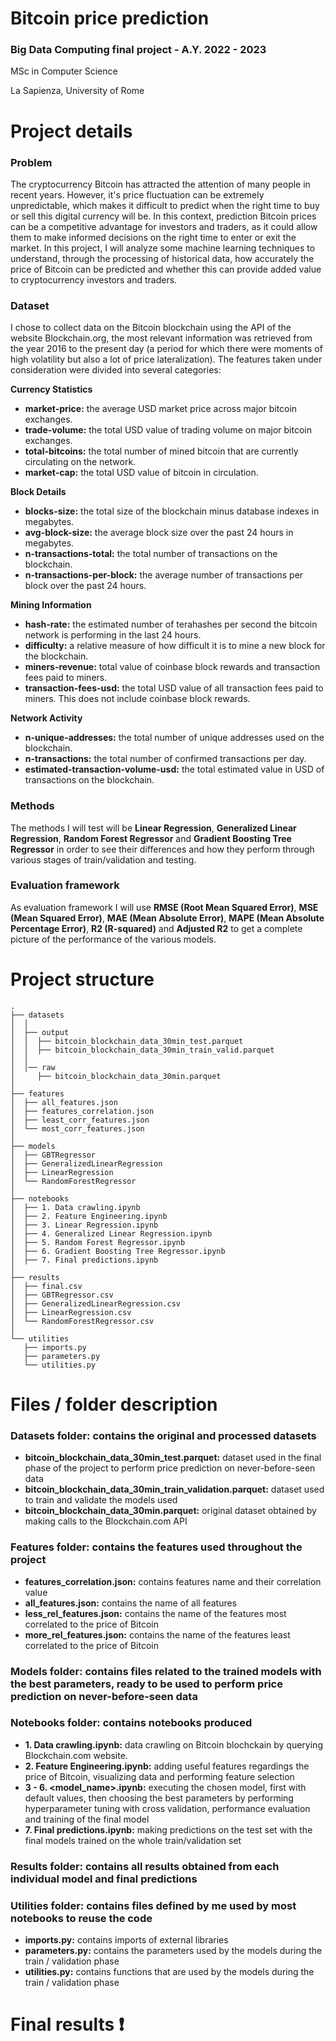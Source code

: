 # ****Bitcoin price prediction****

### **Big Data Computing final project - A.Y. 2022 - 2023**

MSc in Computer Science

La Sapienza, University of Rome

# **Project details**

### **Problem**

The cryptocurrency Bitcoin has attracted the attention of many people in recent years. However, it's price fluctuation can be extremely unpredictable, which makes it difficult to predict when the right time to buy or sell this digital currency will be. In this context, prediction Bitcoin prices can be a competitive advantage for investors and traders, as it could allow them to make informed decisions on the right time to enter or exit the market. In this project, I will analyze some machine learning techniques to understand, through the processing of historical data, how accurately the price of Bitcoin can be predicted and whether this can provide added value to cryptocurrency investors and traders.

### **Dataset**

I chose to collect data on the Bitcoin blockchain using the API of the website Blockchain.org, the most relevant information was retrieved from the year 2016 to the present day (a period for which there were moments of high volatility but also a lot of price lateralization). The features taken under consideration were divided into several categories:

**Currency Statistics**

- **market-price:** the average USD market price across major bitcoin exchanges.
- **trade-volume:** the total USD value of trading volume on major bitcoin exchanges.
- **total-bitcoins:** the total number of mined bitcoin that are currently circulating on the network.
- **market-cap:** the total USD value of bitcoin in circulation.

**Block Details**

- **blocks-size:** the total size of the blockchain minus database indexes in megabytes.
- **avg-block-size:** the average block size over the past 24 hours in megabytes.
- **n-transactions-total:** the total number of transactions on the blockchain.
- **n-transactions-per-block:** the average number of transactions per block over the past 24 hours.

**Mining Information**

- **hash-rate:** the estimated number of terahashes per second the bitcoin network is performing in the last 24 hours.
- **difficulty:** a relative measure of how difficult it is to mine a new block for the blockchain.
- **miners-revenue:** total value of coinbase block rewards and transaction fees paid to miners.
- **transaction-fees-usd:** the total USD value of all transaction fees paid to miners. This does not include coinbase block rewards.

**Network Activity**

- **n-unique-addresses:** the total number of unique addresses used on the blockchain.
- **n-transactions:** the total number of confirmed transactions per day.
- **estimated-transaction-volume-usd:** the total estimated value in USD of transactions on the blockchain.

### **Methods**

The methods I will test will be **Linear Regression**, **Generalized Linear Regression**, **Random Forest Regressor** and **Gradient Boosting Tree Regressor** in order to see their differences and how they perform through various stages of train/validation and testing.

### **Evaluation framework**

As evaluation framework I will use **RMSE (Root Mean Squared Error)**, **MSE (Mean Squared Error)**, **MAE (Mean Absolute Error)**, **MAPE (Mean Absolute Percentage Error)**, **R2 (R-squared)** and **Adjusted R2** to get a complete picture of the performance of the various models.

# **Project structure**

```
.
├── datasets
│  │
│  ├── output
│  │  ├── bitcoin_blockchain_data_30min_test.parquet
│  │  ├── bitcoin_blockchain_data_30min_train_valid.parquet
│  │
│  │── raw
│     ├── bitcoin_blockchain_data_30min.parquet
│
├── features
│  ├── all_features.json
│  ├── features_correlation.json
│  ├── least_corr_features.json
│  └── most_corr_features.json
│
├── models
│  ├── GBTRegressor
│  ├── GeneralizedLinearRegression
│  ├── LinearRegression
│  └── RandomForestRegressor
│
├── notebooks
│  ├── 1. Data crawling.ipynb
│  ├── 2. Feature Engineering.ipynb
│  ├── 3. Linear Regression.ipynb
│  ├── 4. Generalized Linear Regression.ipynb
│  ├── 5. Random Forest Regressor.ipynb
│  ├── 6. Gradient Boosting Tree Regressor.ipynb
│  ├── 7. Final predictions.ipynb
│
├── results
│  ├── final.csv
│  ├── GBTRegressor.csv
│  ├── GeneralizedLinearRegression.csv
│  ├── LinearRegression.csv
│  └── RandomForestRegressor.csv
│
└── utilities
   ├── imports.py
   ├── parameters.py
   └── utilities.py
```

# Files / folder d**escription**

### **Datasets folder: contains the original and processed datasets**

- **bitcoin_blockchain_data_30min_test.parquet:** dataset used in the final phase of the project to perform price prediction on never-before-seen data
- **bitcoin_blockchain_data_30min_train_validation.parquet:** dataset used to train and validate the models used
- **bitcoin_blockchain_data_30min.parquet:** original dataset obtained by making calls to the Blockchain.com API

### **Features folder: contains the features used throughout the project**

- **features_correlation.json:** contains features name and their correlation value
- **all_features.json:** contains the name of all features
- **less_rel_features.json:** contains the name of the features most correlated to the price of Bitcoin
- **more_rel_features.json:** contains the name of the features least correlated to the price of Bitcoin

### **Models folder: contains files related to the trained models with the best parameters, ready to be used to perform price prediction on never-before-seen data**

### **Notebooks folder: contains notebooks produced**

- **1. Data crawling.ipynb:** data crawling on Bitcoin blochckain by querying Blockchain.com website.
- **2. Feature Engineering.ipynb:** adding useful features regardings the price of Bitcoin, visualizing data and performing feature selection
- **3 - 6. <model_name>.ipynb:** executing the chosen model, first with default values, then choosing the best parameters by performing hyperparameter tuning with cross validation, performance evaluation and training of the final model
- **7. Final predictions.ipynb:** making predictions on the test set with the final models trained on the whole train/validation set

### **Results folder: contains all results obtained from each individual model and final predictions**

### **Utilities folder: contains files defined by me used by most notebooks to reuse the code**

- **imports.py:** contains imports of external libraries
- **parameters.py:** contains the parameters used by the models during the train / validation phase
- **utilities.py:** contains functions that are used by the models during the train / validation phase

# Final results ❗